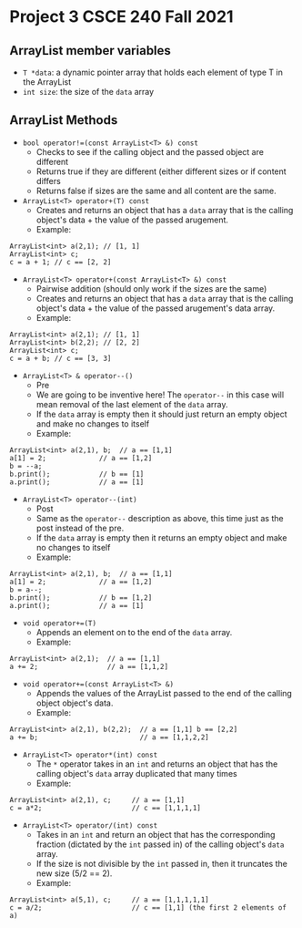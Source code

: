 # Project 3 CSCE 240 Fall 2021
  
## ArrayList member variables
- `T *data`: a dynamic pointer array that holds each element of type T in the ArrayList
- `int size`: the size of the `data` array

## ArrayList Methods
- `bool operator!=(const ArrayList<T> &) const`
  - Checks to see if the calling object and the passed object are different
  - Returns true if they are different (either different sizes or if content differs
  - Returns false if sizes are the same and all content are the same. 
- `ArrayList<T> operator+(T) const`                     
  - Creates and returns an object that has a `data` array that is the calling object's data + the value of the passed arugement.
  - Example: 
```
ArrayList<int> a(2,1); // [1, 1] 
ArrayList<int> c; 
c = a + 1; // c == [2, 2] 
```
- `ArrayList<T> operator+(const ArrayList<T> &) const`
  - Pairwise addition (should only work if the sizes are the same)
  - Creates and returns an object that has a `data` array that is the calling object's data + the value of the passed arugement's data array.
  - Example: 
```
ArrayList<int> a(2,1); // [1, 1] 
ArrayList<int> b(2,2); // [2, 2]
ArrayList<int> c; 
c = a + b; // c == [3, 3] 
```
- `ArrayList<T> & operator--()`                      
  - Pre 
  - We are going to be inventive here! The `operator--` in this case will mean removal of the last element of the `data` array. 
  - If the `data` array is empty then it should just return an empty object and make no changes to itself
  - Example: 
```
ArrayList<int> a(2,1), b;  // a == [1,1]
a[1] = 2;             // a == [1,2]
b = --a;        
b.print();            // b == [1]
a.print();            // a == [1]
```
- `ArrayList<T> operator--(int)`                        
  - Post
  - Same as the `operator--` description as above, this time just as the post instead of the pre. 
  - If the `data` array is empty then it returns an empty object and make no changes to itself
  - Example: 
```
ArrayList<int> a(2,1), b;  // a == [1,1]
a[1] = 2;             // a == [1,2]
b = a--;        
b.print();            // b == [1,2]
a.print();            // a == [1]
```
- `void operator+=(T)`                                  
  - Appends an element on to the end of the `data` array.
  - Example: 
```
ArrayList<int> a(2,1);  // a == [1,1]
a += 2;                 // a == [1,1,2]
```
- `void operator+=(const ArrayList<T> &)`                     
  - Appends the values of the ArrayList passed to the end of the calling object object's data. 
  - Example: 
```
ArrayList<int> a(2,1), b(2,2);  // a == [1,1] b == [2,2]
a += b;                         // a == [1,1,2,2]
```
- `ArrayList<T> operator*(int) const`                     
  - The `*` operator takes in an `int` and returns an object that has the calling object's `data` array duplicated that many times
  - Example: 
```
ArrayList<int> a(2,1), c;     // a == [1,1]
c = a*2;                      // c == [1,1,1,1]
```
- `ArrayList<T> operator/(int) const`                
  - Takes in an `int` and return an object that has the corresponding fraction (dictated by the `int` passed in) of the calling object's `data` array. 
  - If the size is not divisible by the `int` passed in, then it truncates the new size (5/2 == 2). 
  - Example: 
```
ArrayList<int> a(5,1), c;     // a == [1,1,1,1,1]
c = a/2;                      // c == [1,1] (the first 2 elements of a)
```
